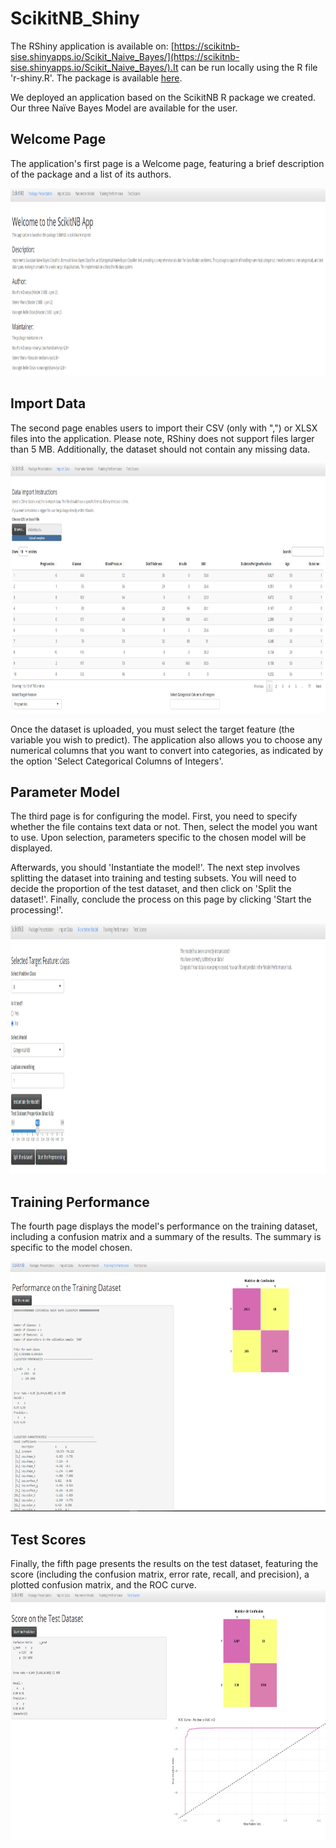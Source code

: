 # ScikitNB_Shiny

The RShiny application is available on: [https://scikitnb-sise.shinyapps.io/Scikit_Naive_Bayes/](https://scikitnb-sise.shinyapps.io/Scikit_Naive_Bayes/).It can be run locally using the R file 'r-shiny.R'. The package is available [here](https://github.com/cvarrei/ScikitNB). 

We deployed an application based on the ScikitNB R package we created. Our three Naïve Bayes Model are available for the user. 

## Welcome Page

The application's first page is a Welcome page, featuring a brief description of the package and a list of its authors.

<img src="https://github.com/cvarrei/ScikitNB_Shiny/blob/main/images/readme_package/capture1.PNG" width="950" height="300">

## Import Data

The second page enables users to import their CSV (only with ",") or XLSX files into the application. Please note, RShiny does not support files larger than 5 MB. Additionally, the dataset should not contain any missing data. 

<img src="https://github.com/cvarrei/ScikitNB_Shiny/blob/main/images/readme_package/Capture2.PNG" width="950" height="400">

Once the dataset is uploaded, you must select the target feature (the variable you wish to predict). The application also allows you to choose any numerical columns that you want to convert into categories, as indicated by the option 'Select Categorical Columns of Integers'.

## Parameter Model

The third page is for configuring the model. First, you need to specify whether the file contains text data or not. Then, select the model you want to use. Upon selection, parameters specific to the chosen model will be displayed.

Afterwards, you should 'Instantiate the model!'. The next step involves splitting the dataset into training and testing subsets. You will need to decide the proportion of the test dataset, and then click on 'Split the dataset!'. Finally, conclude the process on this page by clicking 'Start the processing!'.

<img src="https://github.com/cvarrei/ScikitNB_Shiny/blob/main/images/readme_package/Capture3.PNG" width="950" height="400">


## Training Performance

The fourth page displays the model's performance on the training dataset, including a confusion matrix and a summary of the results. The summary is specific to the model chosen.

<img src="https://github.com/cvarrei/ScikitNB_Shiny/blob/main/images/readme_package/Capture4b.PNG" width="950" height="400">

## Test Scores
Finally, the fifth page presents the results on the test dataset, featuring the score (including the confusion matrix, error rate, recall, and precision), a plotted confusion matrix, and the ROC curve.
<img src="https://github.com/cvarrei/ScikitNB_Shiny/blob/main/images/readme_package/Capture5.PNG" width="950" height="400">
